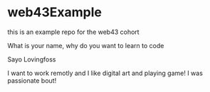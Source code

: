 # web43Example
this is an example repo for the web43 cohort


What is your name, why do you want to learn to code

Sayo Lovingfoss

I want to work remotly and I like digital art and playing game! I was passionate bout!

